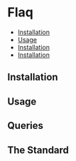 # Flaq
- [Installation](#Installation)
- [Usage](#Usage)
- [Installation](#Installation)
- [Installation](#Installation)

## Installation

## Usage

## Queries

## The Standard


